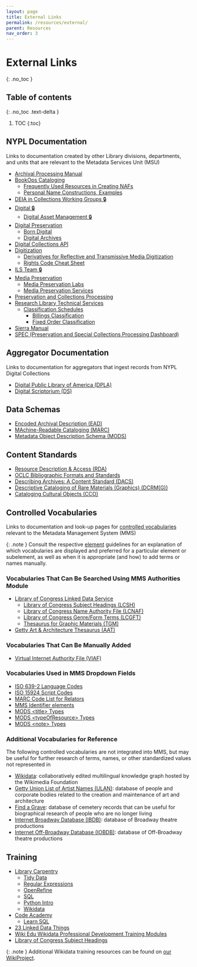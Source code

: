```yaml
---
layout: page
title: External Links
permalink: /resources/external/
parent: Resources
nav_order: 3
---
```


# External Links
{: .no_toc }

## Table of contents
{: .no_toc .text-delta }

1. TOC
{:toc}

## NYPL Documentation
Links to documentation created by other Library divisions, departments, and units that are relevant to the Metadata Services Unit (MSU)
- [Archival Processing Manual](https://sites.google.com/nypl.org/specialcollections/special-collections-processing/archival-processing/processing-manual)
- [BookOps Cataloging](https://sites.google.com/a/bookops.org/cataloging/)
    - [Frequently Used Resources in Creating NAFs](https://sites.google.com/a/bookops.org/cataloging/home/research-libraries-policies/visual-materials/frequently-used-resources)
    - [Personal Name Constructions, Examples](https://sites.google.com/a/bookops.org/cataloging/naco/rda-personal-names/personal-name-constructions-examples)
- [DEIA in Collections Working Groups 🔒](https://lair.nypl.org/-/departments/internal-affairs/human-resources/diversity-equity-inclusion-access-at-nypl/deia-in-collections)
- [Digital 🔒](https://confluence.nypl.org/display/DIGTL/Digital+Home)
    - [Digital Asset Management 🔒](https://confluence.nypl.org/pages/viewpage.action?pageId=32932218)
- [Digital Preservation](https://nypl.github.io/digpres/)
    - [Born Digital](https://nypl.github.io/born-digital-docs/)
    - [Digital Archives](https://nypl.github.io/digarch/)
- [Digital Collections API](https://api.repo.nypl.org/)
- [Digitization](https://confluence.nypl.org/display/DIG/Digitization)
    - [Derivatives for Reflective and Transmissive Media Digitization](https://confluence.nypl.org/display/DIG/Derivatives+for+Reflective+and+Transmissive+Media+Digitization)
    - [Rights Code Cheat Sheet](https://confluence.nypl.org/display/DIG/Rights+Codes+Cheat+Sheet)
- [ILS Team 🔒](https://sites.google.com/nypl.org/ilsteam/)
- [Media Preservation](https://nypl.github.io/ami-preservation/)
    - [Media Preservation Labs](https://nypl.github.io/ami-preservation/pages/amiLabs/ami-labs.html)
    - [Media Preservation Services](https://nypl.github.io/ami-preservation/pages/mps/mps-about.html)
- [Preservation and Collections Processing](https://sites.google.com/nypl.org/specialcollections/home)
- [Research Library Technical Services](https://sites.google.com/a/bookops.org/nypl-rl-tech-services/rl-technical-services)
    - [Classification Schedules](https://sites.google.com/a/bookops.org/nypl-rl-tech-services/rl-technical-services/rl-classification-schedules)
        - [Billings Classification](https://sites.google.com/a/bookops.org/nypl-rl-tech-services/rl-technical-services/rl-classification-schedules#h.pv5znc8ax4y)
        - [Fixed Order Classification](https://sites.google.com/a/bookops.org/nypl-rl-tech-services/rl-technical-services/rl-classification-schedules#h.1uziic870duq)
- [Sierra Manual](https://sites.google.com/a/nypl.org/sierramanual/nypl-sierra-manual)
- [SPEC (Preservation and Special Collections Processing Dashboard)](https://sites.google.com/nypl.org/specialcollections/spec)

## Aggregator Documentation
Links to documentation for aggregators that ingest records from NYPL Digital Collections
- [Digital Public Library of America (DPLA)](https://pro.dp.la/hubs/documentation)
- [Digital Scriptorium (DS)](https://digital-scriptorium.org/ds-2-0/)

## Data Schemas
- [Encoded Archival Description (EAD)](https://www.loc.gov/ead/)
- [MAchine-Readable Cataloging (MARC)](https://www.loc.gov/marc/)
- [Metadata Object Description Schema (MODS)](https://www.loc.gov/standards/mods/)

## Content Standards
- [Resource Description & Access (RDA)](https://access.rdatoolkit.org/)
- [OCLC Bibliographic Formats and Standards](https://www.oclc.org/bibformats/en.html)
- [Describing Archives: A Content Standard (DACS)](https://saa-ts-dacs.github.io/)
- [Descriptive Cataloging of Rare Materials (Graphics) (DCRM(G))](https://rbms.info/dcrm/dcrmg/)
- [Cataloging Cultural Objects (CCO)](https://vraweb.org/resourcesx/cataloging-cultural-objects/)

## Controlled Vocabularies
Links to documentation and look-up pages for [controlled vocabularies](/metadata-documentation/metadata/guidelines/#controlled-vocabularies) relevant to the Metadata Management System (MMS)

{: .note }
Consult the respective [element](/metadata-documentation/metadata/element/) guidelines for an explanation of which vocabularies are displayed and preferred for a particular element or subelement, as well as when it is appropriate (and how) to add terms or names manually.

### Vocabularies That Can Be Searched Using MMS Authorities Module
- [Library of Congress Linked Data Service](https://id.loc.gov/)
    - [Library of Congress Subject Headings (LCSH)](https://id.loc.gov/authorities/subjects.html)
    - [Library of Congress Name Authority File (LCNAF)](https://id.loc.gov/authorities/names.html)
    - [Library of Congress Genre/Form Terms (LCGFT)](https://id.loc.gov/authorities/genreForms.html)
    - [Thesaurus for Graphic Materials (TGM)](https://id.loc.gov/vocabulary/graphicMaterials.html)
- [Getty Art & Architecture Thesaurus (AAT)](https://www.getty.edu/research/tools/vocabularies/aat/)

### Vocabularies That Can Be Manually Added
- [Virtual Internet Authority File (VIAF)](http://viaf.org/)

### Vocabularies Used in MMS Dropdown Fields
- [ISO 639-2 Language Codes](https://www.loc.gov/standards/iso639-2/php/code_list.php) 
- [ISO 15924 Script Codes](https://www.unicode.org/iso15924/iso15924-codes.html)
- [MARC Code List for Relators](https://www.loc.gov/marc/relators/relaterm.html)
- [MMS Identifier elements](/metadata-documentation/metadata/element/identifier/)
- [MODS &lt;title&gt; Types](https://www.loc.gov/standards/mods/userguide/titleinfo.html#type)
- [MODS &lt;typeOfResource&gt; Types](https://web.archive.org/web/20200611002247/https://www.loc.gov/standards/mods/userguide/typeofresource.html)
- [MODS &lt;note&gt; Types](https://www.loc.gov/standards/mods/mods-notes.html)

### Additional Vocabularies for Reference
The following controlled vocabularies are not integrated into MMS, but may be useful for further research of terms, names, or other standardized values not represented in
- [Wikidata](https://www.wikidata.org/): collaboratively edited multilingual knowledge graph hosted by the Wikimedia Foundation
- [Getty Union List of Artist Names (ULAN)](https://www.getty.edu/research/tools/vocabularies/ulan/): database of people and corporate bodies related to the creation and maintenance of art and architecture
- [Find a Grave](https://www.findagrave.com/): database of cemetery records that can be useful for biographical research of people who are no longer living
- [Internet Broadway Database (IBDB)](https://www.ibdb.com/): database of Broadway theatre productions
- [Internet Off-Broadway Database (IOBDB)](http://www.iobdb.com/): database of Off-Broadway theatre productions

## Training
- [Library Carpentry](https://librarycarpentry.org/lessons/)
    - [Tidy Data](https://librarycarpentry.org/lc-spreadsheets/)
    - [Regular Expressions](https://librarycarpentry.org/lc-data-intro/)
    - [OpenRefine](https://librarycarpentry.org/lc-open-refine/)
    - [SQL](https://librarycarpentry.org/lc-sql/)
    - [Python Intro](https://librarycarpentry.org/lc-python-intro/)
    - [Wikidata](https://librarycarpentry.org/lc-wikidata/)
- [Code Academy](https://www.codecademy.com/)
    - [Learn SQL](https://www.codecademy.com/learn/learn-sql)
- [23 Linked Data Things](https://minitex.umn.edu/services/digital-initiatives-metadata/23-linked-data-things)
- [Wiki Edu Wikidata Professional Development Training Modules](https://dashboard.wikiedu.org/training/wikidata-professional)
- [Library of Congress Subject Headings](https://www.loc.gov/catworkshop/lcsh/)

{: .note }
Additional Wikidata training resources can be found on [our WikiProject](https://www.wikidata.org/wiki/Wikidata:WikiProject_New_York_Public_Library/Resources#Learning_Wikidata).
